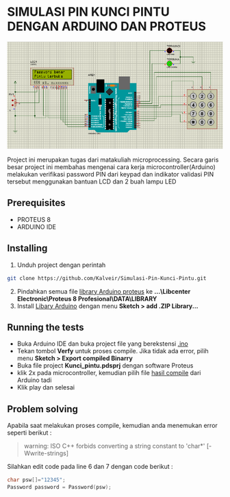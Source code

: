 # SIMULASI PIN KUNCI PINTU DENGAN ARDUINO DAN PROTEUS
<p align = "center">
  <img src= "https://github.com/Kalveir/Simulasi-Pin-Kunci-Pintu/blob/main/screenshoot/SS.PNG">
</p>

Project ini merupakan tugas dari matakuliah microprocessing. Secara garis besar project ini membahas mengenai cara kerja microcontroller(Arduino) melakukan verifikasi password PIN dari keypad dan indikator validasi PIN tersebut menggunakan bantuan LCD dan 2 buah lampu LED
## Prerequisites
* PROTEUS 8
* ARDUINO IDE
 ## Installing
1. Unduh project dengan perintah
```sh
git clone https://github.com/Kalveir/Simulasi-Pin-Kunci-Pintu.git
```
2. Pindahkan semua file [library Arduino proteus](https://github.com/Kalveir/Simulasi-Pin-Kunci-Pintu/tree/main/Arduino-Library-for-Proteus) ke **...\Libcenter Electronic\Proteus 8 Profesional\DATA\LIBRARY**
3.  Install [Libary Arduino](https://github.com/Kalveir/Simulasi-Pin-Kunci-Pintu/tree/main/library_arduino) dengan menu **Sketch > add .ZIP Library...**
## Running the tests 
* Buka Arduino IDE dan buka project file yang berekstensi [.ino](https://github.com/Kalveir/Simulasi-Pin-Kunci-Pintu/blob/main/kunci_pintu_dengan_arduino/kunci_pintu_dengan_arduino.ino)
* Tekan tombol **Verfy** untuk proses compile. Jika tidak ada error, pilih menu **Sketch > Export compiled Binarry**
* Buka file project **Kunci_pintu.pdsprj** dengan software Proteus
* klik 2x pada microcontroller, kemudian pilih file [hasil compile](https://github.com/Kalveir/Simulasi-Pin-Kunci-Pintu/blob/main/kunci_pintu_dengan_arduino/kunci_pintu_dengan_arduino.ino.standard.hex) dari Arduino tadi
* Klik play dan selesai

## Problem solving
Apabila saat melakukan proses compile, kemudian anda menemukan error seperti berikut :
> warning: ISO C++ forbids converting a string constant to 'char*' [-Wwrite-strings]

Silahkan edit code pada line 6 dan 7 dengan code berikut :
```C
char psw[]="12345";
Password password = Password(psw);
```
